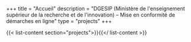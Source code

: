 +++
title = "Accueil"
description = "DGESIP (Ministère de l'enseignement supérieur de la recherche et de l'innovation) – Mise en conformité de démarches en ligne"
type = "projects"
+++

{{< list-content section="projects">}}{{</ list-content >}}
